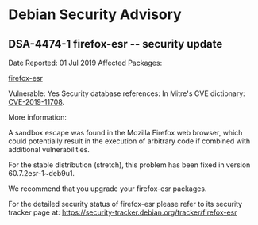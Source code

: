 
Debian Security Advisory
========================


DSA-4474-1 firefox-esr -- security update
-----------------------------------------



Date Reported:
01 Jul 2019
Affected Packages:

[firefox-esr](https://packages.debian.org/src:firefox-esr)

Vulnerable:
Yes
Security database references:
In Mitre's CVE dictionary: [CVE-2019-11708](https://security-tracker.debian.org/tracker/CVE-2019-11708).  

More information:

A sandbox escape was found in the Mozilla Firefox web browser, which
could potentially result in the execution of arbitrary code if
combined with additional vulnerabilities.


For the stable distribution (stretch), this problem has been fixed in
version 60.7.2esr-1~deb9u1.


We recommend that you upgrade your firefox-esr packages.


For the detailed security status of firefox-esr please refer to
its security tracker page at:
<https://security-tracker.debian.org/tracker/firefox-esr>





